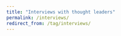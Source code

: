 ```yaml
---
title: "Interviews with thought leaders"
permalink: /interviews/
redirect_from: /tag/interviews/
---
```

